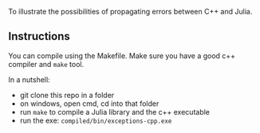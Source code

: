 To illustrate the possibilities of propagating errors between C++ and Julia.

## Instructions

You can compile using the Makefile. Make sure you have a good c++ compiler and `make` tool.

In a nutshell:
* git clone this repo in a folder
* on windows, open cmd, cd into that folder
* run `make` to compile a Julia library and the c++ executable
* run the exe: `compiled/bin/exceptions-cpp.exe`

